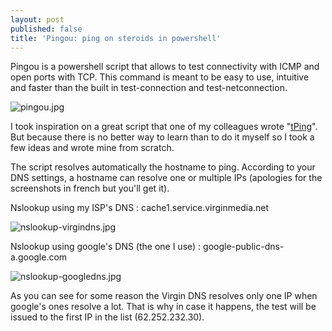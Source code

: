```yaml
---
layout: post
published: false
title: 'Pingou: ping on steroids in powershell'
---
```

Pingou is a powershell script that allows to test connectivity with ICMP and open ports with TCP. This command is meant to be easy to use, intuitive and faster than the built in test-connection and test-netconnection.

![pingou.jpg]({{site.baseurl}}/img/pingou.jpg)

I took inspiration on a great script that one of my colleagues wrote "[tPing](http://www.nimbus117.co.uk/powershell/2015/07/06/tPing.html)". But because there is no better way to learn than to do it myself so I took a few ideas and wrote mine from scratch.

The script resolves automatically the hostname to ping. According to your DNS settings, a hostname can resolve one or multiple IPs (apologies for the screenshots in french but you'll get it).

Nslookup using my ISP's DNS : cache1.service.virginmedia.net

![nslookup-virgindns.jpg]({{site.baseurl}}/img/nslookup-virgindns.jpg)

Nslookup using google's DNS (the one I use) : google-public-dns-a.google.com

![nslookup-googledns.jpg]({{site.baseurl}}/img/nslookup-googledns.jpg)

As you can see for some reason the Virgin DNS resolves only one IP when google's ones resolve a lot. That is why in case it happens, the test will be issued to the first IP in the list (62.252.232.30).